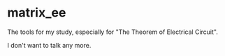 # matrix_ee

The tools for my study, especially for "The Theorem of Electrical Circuit".

I don't want to talk any more.
